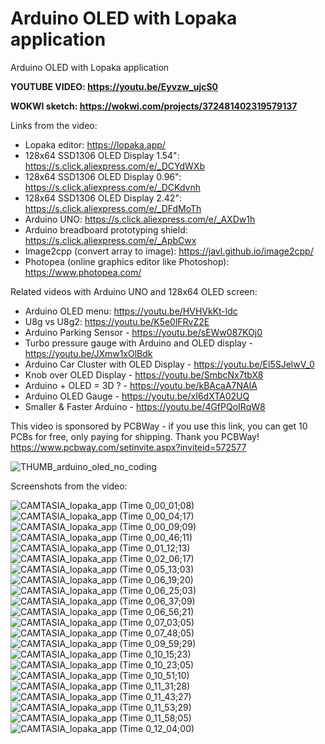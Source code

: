# Arduino OLED with Lopaka application
Arduino OLED with Lopaka application

**YOUTUBE VIDEO: https://youtu.be/Eyvzw_ujcS0**


**WOKWI sketch: https://wokwi.com/projects/372481402319579137**


Links from the video:
- Lopaka editor: https://lopaka.app/
- 128x64 SSD1306 OLED Display 1.54": https://s.click.aliexpress.com/e/_DCYdWXb 
- 128x64 SSD1306 OLED Display 0.96": https://s.click.aliexpress.com/e/_DCKdvnh
- 128x64 SSD1306 OLED Display 2.42": https://s.click.aliexpress.com/e/_DFdMoTh
- Arduino UNO: https://s.click.aliexpress.com/e/_AXDw1h
- Arduino breadboard prototyping shield: https://s.click.aliexpress.com/e/_ApbCwx
- Image2cpp (convert array to image): https://javl.github.io/image2cpp/
- Photopea (online graphics editor like Photoshop): https://www.photopea.com/

Related videos with Arduino UNO and 128x64 OLED screen:
- Arduino OLED menu: https://youtu.be/HVHVkKt-ldc
- U8g vs U8g2: https://youtu.be/K5e0lFRvZ2E
- Arduino Parking Sensor - https://youtu.be/sEWw087KOj0
- Turbo pressure gauge with Arduino and OLED display - https://youtu.be/JXmw1xOlBdk
- Arduino Car Cluster with OLED Display - https://youtu.be/El5SJelwV_0
- Knob over OLED Display - https://youtu.be/SmbcNx7tbX8
- Arduino + OLED = 3D ? - https://youtu.be/kBAcaA7NAlA
- Arduino OLED Gauge - https://youtu.be/xI6dXTA02UQ
- Smaller & Faster Arduino - https://youtu.be/4GfPQoIRqW8


This video is sponsored by PCBWay - if you use this link, you can get 10 PCBs for free, only paying for shipping. Thank you PCBWay! https://www.pcbway.com/setinvite.aspx?inviteid=572577


![THUMB_arduino_oled_no_coding](https://github.com/upiir/arduino_oled_lopaka/assets/117754156/00af109e-3cc1-4592-b6d7-b5202a704bd7)


Screenshots from the video:


![CAMTASIA_lopaka_app (Time 0_00_01;08)](https://github.com/upiir/arduino_oled_lopaka/assets/117754156/8af81296-0a70-4bef-89ce-f66282bceb7a)
![CAMTASIA_lopaka_app (Time 0_00_04;17)](https://github.com/upiir/arduino_oled_lopaka/assets/117754156/3dcb29e8-bbac-4189-bdec-00c950238cc5)
![CAMTASIA_lopaka_app (Time 0_00_09;09)](https://github.com/upiir/arduino_oled_lopaka/assets/117754156/74f2d6ad-5dce-4dd1-862a-909110b09b2e)
![CAMTASIA_lopaka_app (Time 0_00_46;11)](https://github.com/upiir/arduino_oled_lopaka/assets/117754156/18e1086c-96c2-45f3-950d-56ec98f5f240)
![CAMTASIA_lopaka_app (Time 0_01_12;13)](https://github.com/upiir/arduino_oled_lopaka/assets/117754156/302fe54a-1baf-4adf-983a-94d2cd4291b2)
![CAMTASIA_lopaka_app (Time 0_02_06;17)](https://github.com/upiir/arduino_oled_lopaka/assets/117754156/e9f9ed40-ae03-473a-b4b5-8b9448c84827)
![CAMTASIA_lopaka_app (Time 0_05_13;03)](https://github.com/upiir/arduino_oled_lopaka/assets/117754156/4ec2777e-af8f-4723-87b2-f8e34feed7ac)
![CAMTASIA_lopaka_app (Time 0_06_19;20)](https://github.com/upiir/arduino_oled_lopaka/assets/117754156/a5ce3497-a090-42bd-8506-899248ca4ada)
![CAMTASIA_lopaka_app (Time 0_06_25;03)](https://github.com/upiir/arduino_oled_lopaka/assets/117754156/cef38b78-31f3-45d0-b457-3c4c9ecbfe6b)
![CAMTASIA_lopaka_app (Time 0_06_37;09)](https://github.com/upiir/arduino_oled_lopaka/assets/117754156/caff103a-d3b0-4c5e-9da9-a2df34dab327)
![CAMTASIA_lopaka_app (Time 0_06_56;21)](https://github.com/upiir/arduino_oled_lopaka/assets/117754156/416c1969-7c3c-4c0c-be64-69e4b62e4671)
![CAMTASIA_lopaka_app (Time 0_07_03;05)](https://github.com/upiir/arduino_oled_lopaka/assets/117754156/22576ae2-4c36-410e-9441-84918027f57d)
![CAMTASIA_lopaka_app (Time 0_07_48;05)](https://github.com/upiir/arduino_oled_lopaka/assets/117754156/32a08ecd-ab65-4110-b60f-dd0bdd592c7e)
![CAMTASIA_lopaka_app (Time 0_09_59;29)](https://github.com/upiir/arduino_oled_lopaka/assets/117754156/e4ee1955-2e50-4ff7-82ab-6a47c1c0e636)
![CAMTASIA_lopaka_app (Time 0_10_15;23)](https://github.com/upiir/arduino_oled_lopaka/assets/117754156/6b87fa06-bcbf-4b12-a6af-9b47535ba45c)
![CAMTASIA_lopaka_app (Time 0_10_23;05)](https://github.com/upiir/arduino_oled_lopaka/assets/117754156/f571e4c6-b0a3-4e1b-9f23-8f090d205937)
![CAMTASIA_lopaka_app (Time 0_10_51;10)](https://github.com/upiir/arduino_oled_lopaka/assets/117754156/3913dbfd-542a-45f4-b7f1-406c455df9ac)
![CAMTASIA_lopaka_app (Time 0_11_31;28)](https://github.com/upiir/arduino_oled_lopaka/assets/117754156/273ea165-5d7d-41e1-bbdc-cfdd08a2eb23)
![CAMTASIA_lopaka_app (Time 0_11_43;27)](https://github.com/upiir/arduino_oled_lopaka/assets/117754156/29da7925-43a1-4078-b80f-5670e3766eda)
![CAMTASIA_lopaka_app (Time 0_11_53;29)](https://github.com/upiir/arduino_oled_lopaka/assets/117754156/df4a8f2f-7ce5-4abc-87f3-91c9eb904b78)
![CAMTASIA_lopaka_app (Time 0_11_58;05)](https://github.com/upiir/arduino_oled_lopaka/assets/117754156/59e95f18-a723-420e-9394-7683c98afb32)
![CAMTASIA_lopaka_app (Time 0_12_04;00)](https://github.com/upiir/arduino_oled_lopaka/assets/117754156/ece9862c-cc25-4bd5-8ddb-a96eaec7e956)
